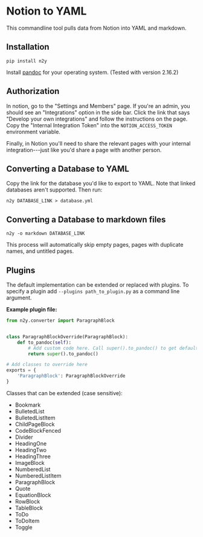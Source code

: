 # Notion to YAML

This commandline tool pulls data from Notion into YAML and markdown.

## Installation

```
pip install n2y
```

Install [pandoc](https://github.com/jgm/pandoc/releases/) for your operating system. (Tested with version 2.16.2)

## Authorization

In notion, go to the "Settings and Members" page. If you're an admin, you should see an "Integrations" option in the side bar. Click the link that says "Develop your own integrations" and follow the instructions on the page. Copy the "Internal Integration Token" into the `NOTION_ACCESS_TOKEN` environment variable.

Finally, in Notion you'll need to share the relevant pages with your internal integration---just like you'd share a page with another person.

## Converting a Database to YAML

Copy the link for the database you'd like to export to YAML. Note that linked databases aren't supported. Then run:

```
n2y DATABASE_LINK > database.yml
```

## Converting a Database to markdown files

```
n2y -o markdown DATABASE_LINK
```

This process will automatically skip empty pages, pages with duplicate names, and untitled pages.

## Plugins

The default implementation can be extended or replaced with plugins. To specify a plugin add `--plugins path_to_plugin.py` as a command line argument.

**Example plugin file:**

``` python
from n2y.converter import ParagraphBlock


class ParagraphBlockOverride(ParagraphBlock):
    def to_pandoc(self):
        # Add custom code here. Call super().to_pandoc() to get default implementation.
        return super().to_pandoc()

# Add classes to override here
exports = {
    'ParagraphBlock': ParagraphBlockOverride
}
```

Classes that can be extended (case sensitive):

- Bookmark
- BulletedList
- BulletedListItem
- ChildPageBlock
- CodeBlockFenced
- Divider
- HeadingOne
- HeadingTwo
- HeadingThree
- ImageBlock
- NumberedList
- NumberedListItem
- ParagraphBlock
- Quote
- EquationBlock
- RowBlock
- TableBlock
- ToDo
- ToDoItem
- Toggle
